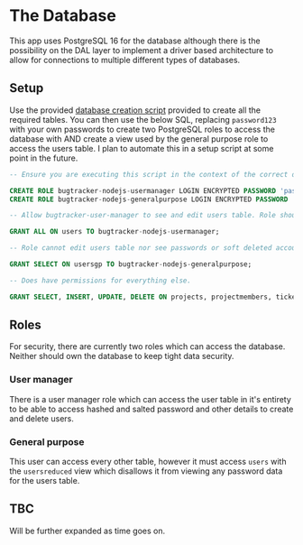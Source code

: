 The Database
============

This app uses PostgreSQL 16 for the database although there is the possibility on the DAL layer to implement a driver based architecture to allow for connections to multiple different types of databases.

## Setup

Use the provided [database creation script](../src/config/dbInitScript.sql) provided to create all the required tables. You can then use the below SQL, replacing `password123` with your own passwords to create two PostgreSQL roles to access the database with AND create a view used by the general purpose role to access the users table. I plan to automate this in a setup script at some point in the future.

```sql
-- Ensure you are executing this script in the context of the correct database!

CREATE ROLE bugtracker-nodejs-usermanager LOGIN ENCRYPTED PASSWORD 'password123';
CREATE ROLE bugtracker-nodejs-generalpurpose LOGIN ENCRYPTED PASSWORD 'password123';

-- Allow bugtracker-user-manager to see and edit users table. Role should not have permissions for anything else.

GRANT ALL ON users TO bugtracker-nodejs-usermanager;

-- Role cannot edit users table nor see passwords or soft deleted accounts.

GRANT SELECT ON usersgp TO bugtracker-nodejs-generalpurpose;

-- Does have permissions for everything else.

GRANT SELECT, INSERT, UPDATE, DELETE ON projects, projectmembers, tickets, ticketassignments, comments, contentedits, tags, tagassignments, roles, roleassignments, loginattempts, sessions TO bugtracker-nodejs-generalpurpose;
```

## Roles

For security, there are currently two roles which can access the database. Neither should own the database to keep tight data security.

### User manager

There is a user manager role which can access the user table in it's entirety to be able to access hashed and salted password and other details to create and delete users.

### General purpose

This user can access every other table, however it must access `users` with the `usersreduced` view which disallows it from viewing any password data for the users table.

## TBC

Will be further expanded as time goes on.